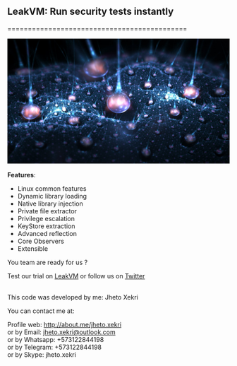 <h2>LeakVM: Run security tests instantly</h2>
============================================

![LeakVM](LeakVM.jpg)

<b>Features</b>:<br>
* Linux common features<br>
* Dynamic library loading<br>
* Native library injection<br>
* Private file extractor<br>
* Privilege escalation<br>
* KeyStore extraction<br>
* Advanced reflection<br>
* Core Observers<br>
* Extensible<br>

You team are ready for us ?<br>

Test our trial on [LeakVM](https://jhetox.github.io/LeakVM/) or follow us on [Twitter](https://twitter.com/search?q=%23LeakVM)<br><br>

This code was developed by me: Jheto Xekri<br>

You can contact me at:<br>

Profile web: http://about.me/jheto.xekri<br>
or by Email: jheto.xekri@outlook.com<br>
or by Whatsapp: +573122844198<br>
or by Telegram: +573122844198<br>
or by Skype: jheto.xekri<br>
